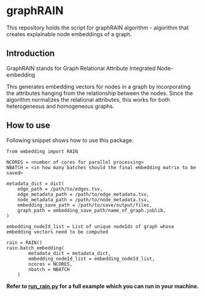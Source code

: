 # graphRAIN

This repository holds the script for graphRAIN algorithm - algorithm that creates explainable node embeddings of a graph. 

## Introduction

GraphRAIN stands for Graph Relational Attribute Integrated Node-embedding

This generates embedding vectors for nodes in a graph by incorporating the attributes hanging from the relationship between the nodes. Since the algorithm normalizes the relational attributes, this works for both heterogeneous and homogeneous graphs.

## How to use

Following snippet shows how to use this package:

```
from embedding import RAIN

NCORES = <number of cores for parallel processing>
NBATCH = <in how many batches should the final embedding matrix to be saved>

metadata_dict = dict(
    edge_path = /path/to/edges.tsv,
    edge_metadata_path = /path/to/edge_metadata.tsv,
    node_metadata_path = /path/to/node_metadata.tsv,
    embedding_save_path = /path/to/save/output/files,
    graph_path = embedding_save_path/name_of_graph.joblib,    
)

embedding_nodeId_list = List of unique nodeIds of graph whose embedding vectors need to be computed

rain = RAIN()
rain.batch_embedding(
        metadata_dict = metadata_dict,
        embedding_nodeId_list = embedding_nodeId_list,
        ncores = NCORES,
        nbatch = NBATCH
    )
```
**Refer to [run_rain.py](https://github.com/BaranziniLab/graphRAIN/blob/main/run_rain.py) for a full example which you can run in your machine.**
